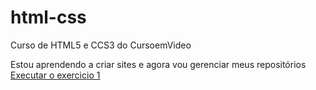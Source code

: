 # html-css
Curso de HTML5 e CCS3 do CursoemVideo

Estou aprendendo a criar sites e agora vou gerenciar meus repositórios
<a href="https:///caike-santos.github.io/html-css/estudos/EX-01">Executar o exercicio 1</a>